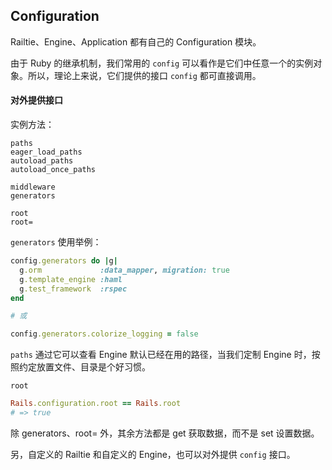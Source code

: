 ## Configuration

Railtie、Engine、Application 都有自己的 Configuration 模块。

由于 Ruby 的继承机制，我们常用的 `config` 可以看作是它们中任意一个的实例对象。所以，理论上来说，它们提供的接口 `config` 都可直接调用。

#### 对外提供接口

实例方法：

```
paths
eager_load_paths
autoload_paths
autoload_once_paths

middleware
generators

root
root=
```

`generators` 使用举例：

```ruby
config.generators do |g|
  g.orm             :data_mapper, migration: true
  g.template_engine :haml
  g.test_framework  :rspec
end

# 或

config.generators.colorize_logging = false
```

`paths` 通过它可以查看 Engine 默认已经在用的路径，当我们定制 Engine 时，按照约定放置文件、目录是个好习惯。

`root`

```ruby
Rails.configuration.root == Rails.root
# => true
```

除 generators、root= 外，其余方法都是 get 获取数据，而不是 set 设置数据。

另，自定义的 Railtie 和自定义的 Engine，也可以对外提供 `config` 接口。
